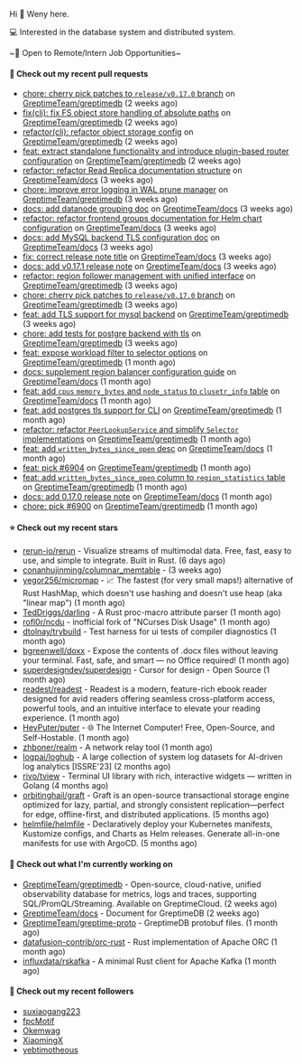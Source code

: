 Hi 👋 Weny here.

💻 Interested in the database system and distributed system.

~🍺 Open to Remote/Intern Job Opportunities~

#### 🔨 Check out my recent pull requests

- [chore: cherry pick patches to `release/v0.17.0` branch](https://github.com/GreptimeTeam/greptimedb/pull/7024) on [GreptimeTeam/greptimedb](https://github.com/GreptimeTeam/greptimedb) (2 weeks ago)
- [fix(cli): fix FS object store handling of absolute paths](https://github.com/GreptimeTeam/greptimedb/pull/7018) on [GreptimeTeam/greptimedb](https://github.com/GreptimeTeam/greptimedb) (2 weeks ago)
- [refactor(cli): refactor object storage config](https://github.com/GreptimeTeam/greptimedb/pull/7009) on [GreptimeTeam/greptimedb](https://github.com/GreptimeTeam/greptimedb) (2 weeks ago)
- [feat: extract standalone functionality and introduce plugin-based router configuration](https://github.com/GreptimeTeam/greptimedb/pull/7002) on [GreptimeTeam/greptimedb](https://github.com/GreptimeTeam/greptimedb) (2 weeks ago)
- [refactor: refactor Read Replica documentation structure](https://github.com/GreptimeTeam/docs/pull/2128) on [GreptimeTeam/docs](https://github.com/GreptimeTeam/docs) (3 weeks ago)
- [chore: improve error logging in WAL prune manager](https://github.com/GreptimeTeam/greptimedb/pull/6993) on [GreptimeTeam/greptimedb](https://github.com/GreptimeTeam/greptimedb) (3 weeks ago)
- [docs: add datanode grouping doc](https://github.com/GreptimeTeam/docs/pull/2126) on [GreptimeTeam/docs](https://github.com/GreptimeTeam/docs) (3 weeks ago)
- [refactor: refactor frontend groups documentation for Helm chart configuration](https://github.com/GreptimeTeam/docs/pull/2125) on [GreptimeTeam/docs](https://github.com/GreptimeTeam/docs) (3 weeks ago)
- [docs: add MySQL backend TLS configuration doc](https://github.com/GreptimeTeam/docs/pull/2124) on [GreptimeTeam/docs](https://github.com/GreptimeTeam/docs) (3 weeks ago)
- [fix: correct release note title](https://github.com/GreptimeTeam/docs/pull/2122) on [GreptimeTeam/docs](https://github.com/GreptimeTeam/docs) (3 weeks ago)
- [docs: add v0.17.1 release note](https://github.com/GreptimeTeam/docs/pull/2121) on [GreptimeTeam/docs](https://github.com/GreptimeTeam/docs) (3 weeks ago)
- [refactor: region follower management with unified interface](https://github.com/GreptimeTeam/greptimedb/pull/6986) on [GreptimeTeam/greptimedb](https://github.com/GreptimeTeam/greptimedb) (3 weeks ago)
- [chore: cherry pick patches to `release/v0.17.0` branch](https://github.com/GreptimeTeam/greptimedb/pull/6981) on [GreptimeTeam/greptimedb](https://github.com/GreptimeTeam/greptimedb) (3 weeks ago)
- [feat: add TLS support for mysql backend](https://github.com/GreptimeTeam/greptimedb/pull/6979) on [GreptimeTeam/greptimedb](https://github.com/GreptimeTeam/greptimedb) (3 weeks ago)
- [chore: add tests for postgre backend with tls](https://github.com/GreptimeTeam/greptimedb/pull/6973) on [GreptimeTeam/greptimedb](https://github.com/GreptimeTeam/greptimedb) (3 weeks ago)
- [feat: expose workload filter to selector options](https://github.com/GreptimeTeam/greptimedb/pull/6951) on [GreptimeTeam/greptimedb](https://github.com/GreptimeTeam/greptimedb) (1 month ago)
- [docs: supplement region balancer configuration guide](https://github.com/GreptimeTeam/docs/pull/2112) on [GreptimeTeam/docs](https://github.com/GreptimeTeam/docs) (1 month ago)
- [feat: add `cpus` `memory_bytes` and `node_status` to `clusetr_info` table](https://github.com/GreptimeTeam/docs/pull/2111) on [GreptimeTeam/docs](https://github.com/GreptimeTeam/docs) (1 month ago)
- [feat: add postgres tls support for CLI](https://github.com/GreptimeTeam/greptimedb/pull/6941) on [GreptimeTeam/greptimedb](https://github.com/GreptimeTeam/greptimedb) (1 month ago)
- [refactor: refactor `PeerLookupService` and simplify `Selector` implementations](https://github.com/GreptimeTeam/greptimedb/pull/6939) on [GreptimeTeam/greptimedb](https://github.com/GreptimeTeam/greptimedb) (1 month ago)
- [feat: add `written_bytes_since_open` desc](https://github.com/GreptimeTeam/docs/pull/2103) on [GreptimeTeam/docs](https://github.com/GreptimeTeam/docs) (1 month ago)
- [feat: pick #6904](https://github.com/GreptimeTeam/greptimedb/pull/6916) on [GreptimeTeam/greptimedb](https://github.com/GreptimeTeam/greptimedb) (1 month ago)
- [feat: add `written_bytes_since_open` column to `region_statistics` table](https://github.com/GreptimeTeam/greptimedb/pull/6904) on [GreptimeTeam/greptimedb](https://github.com/GreptimeTeam/greptimedb) (1 month ago)
- [docs: add 0.17.0 release note](https://github.com/GreptimeTeam/docs/pull/2092) on [GreptimeTeam/docs](https://github.com/GreptimeTeam/docs) (1 month ago)
- [chore: pick #6900](https://github.com/GreptimeTeam/greptimedb/pull/6902) on [GreptimeTeam/greptimedb](https://github.com/GreptimeTeam/greptimedb) (1 month ago)

#### ⭐ Check out my recent stars

- [rerun-io/rerun](https://github.com/rerun-io/rerun) - Visualize streams of multimodal data. Free, fast, easy to use, and simple to integrate. Built in Rust. (6 days ago)
- [conanhujinming/columnar_memtable](https://github.com/conanhujinming/columnar_memtable) -  (3 weeks ago)
- [yegor256/micromap](https://github.com/yegor256/micromap) - 📈 The fastest (for very small maps!) alternative of Rust HashMap, which doesn&#39;t use hashing and doesn&#39;t use heap (aka &#34;linear map&#34;) (1 month ago)
- [TedDriggs/darling](https://github.com/TedDriggs/darling) - A Rust proc-macro attribute parser (1 month ago)
- [rofl0r/ncdu](https://github.com/rofl0r/ncdu) - inofficial fork of &#34;NCurses Disk Usage&#34; (1 month ago)
- [dtolnay/trybuild](https://github.com/dtolnay/trybuild) - Test harness for ui tests of compiler diagnostics (1 month ago)
- [bgreenwell/doxx](https://github.com/bgreenwell/doxx) - Expose the contents of .docx files without leaving your terminal. Fast, safe, and smart — no Office required! (1 month ago)
- [superdesigndev/superdesign](https://github.com/superdesigndev/superdesign) - Cursor for design - Open Source (1 month ago)
- [readest/readest](https://github.com/readest/readest) - Readest is a modern, feature-rich ebook reader designed for avid readers offering seamless cross-platform access, powerful tools, and an intuitive interface to elevate your reading experience. (1 month ago)
- [HeyPuter/puter](https://github.com/HeyPuter/puter) - 🌐 The Internet Computer! Free, Open-Source, and Self-Hostable. (1 month ago)
- [zhboner/realm](https://github.com/zhboner/realm) - A network relay tool (1 month ago)
- [logpai/loghub](https://github.com/logpai/loghub) - A large collection of system log datasets for AI-driven log analytics [ISSRE&#39;23] (2 months ago)
- [rivo/tview](https://github.com/rivo/tview) - Terminal UI library with rich, interactive widgets — written in Golang (4 months ago)
- [orbitinghail/graft](https://github.com/orbitinghail/graft) - Graft is an open-source transactional storage engine optimized for lazy, partial, and strongly consistent replication—perfect for edge, offline-first, and distributed applications. (5 months ago)
- [helmfile/helmfile](https://github.com/helmfile/helmfile) - Declaratively deploy your Kubernetes manifests, Kustomize configs, and Charts as Helm releases. Generate all-in-one manifests for use with ArgoCD. (5 months ago)

#### 👷 Check out what I'm currently working on

- [GreptimeTeam/greptimedb](https://github.com/GreptimeTeam/greptimedb) - Open-source, cloud-native, unified observability database for metrics, logs and traces, supporting SQL/PromQL/Streaming. Available on GreptimeCloud. (2 weeks ago)
- [GreptimeTeam/docs](https://github.com/GreptimeTeam/docs) - Document for GreptimeDB (2 weeks ago)
- [GreptimeTeam/greptime-proto](https://github.com/GreptimeTeam/greptime-proto) - GreptimeDB protobuf files. (1 month ago)
- [datafusion-contrib/orc-rust](https://github.com/datafusion-contrib/orc-rust) - Rust implementation of Apache ORC (1 month ago)
- [influxdata/rskafka](https://github.com/influxdata/rskafka) - A minimal Rust client for Apache Kafka (1 month ago)

#### 👯 Check out my recent followers

- [suxiaogang223](https://github.com/suxiaogang223)
- [fpcMotif](https://github.com/fpcMotif)
- [Okemwag](https://github.com/Okemwag)
- [XiaomingX](https://github.com/XiaomingX)
- [yebtimotheous](https://github.com/yebtimotheous)



